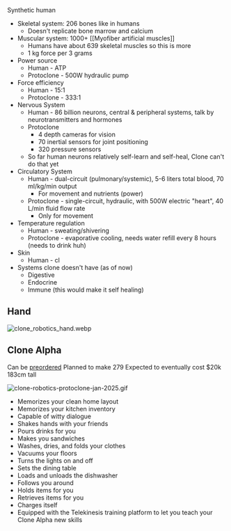 Synthetic human

* Skeletal system: 206 bones like in humans
  * Doesn't replicate bone marrow and calcium
* Muscular system: 1000+ [[Myofiber artificial muscles]]
  * Humans have about 639 skeletal muscles so this is more
  * 1 kg force per 3 grams
* Power source
  * Human - ATP
  * Protoclone - 500W hydraulic pump
* Force efficiency
  * Human - 15:1
  * Protoclone - 333:1
* Nervous System
  * Human - 86 billion neurons, central & peripheral systems, talk by neurotransmitters and hormones
  * Protoclone
    * 4 depth cameras for vision
    * 70 inertial sensors for joint positioning
    * 320 pressure sensors
  * So far human neurons relatively self-learn and self-heal, Clone can't do that yet
* Circulatory System
  * Human - dual-circuit (pulmonary/systemic), 5-6 liters total blood, 70 ml/kg/min output
    * For movement and nutrients (power)
  * Protoclone - single-circuit, hydraulic, with 500W electric "heart", 40 L/min fluid flow rate
    * Only for movement
* Temperature regulation
  * Human - sweating/shivering
  * Protoclone - evaporative cooling, needs water refill every 8 hours (needs to drink huh)
* Skin
  * Human - cl
* Systems clone doesn't have (as of now)
  * Digestive
  * Endocrine
  * Immune (this would make it self healing)

## Hand

![clone_robotics_hand.webp](clone_robotics_hand.webp)

## Clone Alpha

Can be [preordered](https://clonerobotics.com/pre-order)
Planned to make 279
Expected to eventually cost $20k
183cm tall

![clone-robotics-protoclone-jan-2025.gif](clone-robotics-protoclone-jan-2025.gif)

* Memorizes your clean home layout
* Memorizes your kitchen inventory
* Capable of witty dialogue
* Shakes hands with your friends
* Pours drinks for you
* Makes you sandwiches
* Washes, dries, and folds your clothes
* Vacuums your floors
* Turns the lights on and off
* Sets the dining table
* Loads and unloads the dishwasher
* Follows you around
* Holds items for you
* Retrieves items for you
* Charges itself
* Equipped with the Telekinesis training platform to let you teach your Clone Alpha new skills

